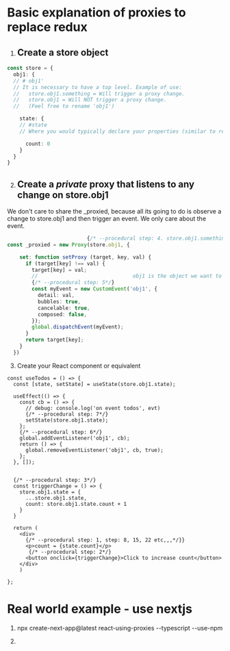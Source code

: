 # Basic explanation of proxies to replace redux

1. ## Create a store object 
```ts
const store = {
  obj1: { 
  // # obj1' 
  // It is necessary to have a top level. Example of use:  
  //   store.obj1.something = Will trigger a proxy change.
  //   store.obj1 = Will NOT trigger a proxy change.
  //   (Feel free to rename 'obj1')

    state: {
    // #state
    // Where you would typically declare your properties (similar to redux)

      count: 0
    }
  }
}
```
2.  ## Create a *private* proxy that listens to any change on store.obj1
We don't care to share the _proxied, because all its going to do is observe a change to store.obj1
and then trigger an event. We only care about the event.

```ts
                          {/* --procedural step: 4. store.obj1.something = */}
const _proxied = new Proxy(store.obj1, {

    set: function setProxy (target, key, val) {
      if (target[key] !== val) {
        target[key] = val;
        //                               obj1 is the object we want to observe.
        {/* --procedural step: 5*/}
        const myEvent = new CustomEvent('obj1', {
          detail: val,
          bubbles: true,
          cancelable: true,
          composed: false,
        });
        global.dispatchEvent(myEvent);
      }
      return target[key];
    }
  })
```

3. Create your React component or equivalent
```tsx
const useTodos = () => {
  const [state, setState] = useState(store.obj1.state);

  useEffect(() => {
    const cb = () => {
      // debug: console.log('on event todos', evt)
      {/* --procedural step: 7*/}
      setState(store.obj1.state);
    };
    {/* --procedural step: 6*/}
    global.addEventListener('obj1', cb);
    return () => {
      global.removeEventListener('obj1', cb, true);
    };
  }, []);


  {/* --procedural step: 3*/}
  const triggerChange = () => {    
    store.obj1.state = {
      ...store.obj1.state,
      count: store.obj1.state.count + 1
    }
  }

  return (
    <div>
      {/* --procedural step: 1, step: 8, 15, 22 etc,,,*/}}
      <p>count = {state.count}</p>
       {/* --procedural step: 2*/}
      <button onclick={triggerChange}>Click to increase count</button>
    </div>
    )
    
};
```

# Real world example - use nextjs
1. npx create-next-app@latest react-using-proxies --typescript --use-npm

2. 